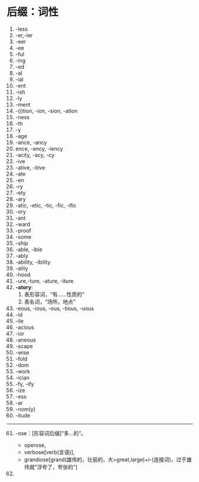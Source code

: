 # 后缀：词性

1. -less
2. -er,-ier
3. -eer
4. -ee
5. -ful
6. -ing
7. -ed
8. -al
9. -ial
10. -ent
11. -ish
12. -ly
13. -ment
14. -(i)tion, -ion, -sion, -ation
15. -ness
16. -th
17. -y
18. -age
19. -ance, -ancy
20. ence, -ency, -iency
21. -acity, -acy, -cy
22. -ive
23. -ative, -itive
24. -ate
25. -en
26. -ry
27. -ety
28. -ary
29. -atic, -etic, -tic, -fic, -ific
30. -ory
31. -ant
32. -ward
33. -proof
34. -some
35. -ship
36. -able, -ible
37. -ably
38. -ability, -ibility
39. -ality
40. -hood
41. -ure,-ture, -ature, -iture
42. **-atory**:
    1. 表形容词，“有......性质的”
    2. 表名词，“场所，地点”
43. -eous, -ious, -ous, -tious, -uous
44. -id
45. -ile
46. -acious
47. -ior
48. -aneous
49. -scape
50. -wise
51. -fold
52. -dom
53. -work
54. -ician
55. -fy, -ify
56. -ize
57. -ess
58. -ar
59. -nom(y)
60. -itude
----
61. -ose：[形容词后缀]”多...的“。

    - operose, 
    - verbose[verb(言语)], 
    - grandiose[grand(雄伟的，壮丽的，大=great,large)+i-(连接词)，过于雄伟就”浮夸了，夸张的“]

62. 

    


